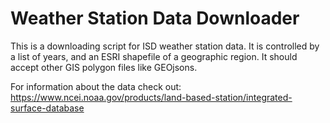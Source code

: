 # Weather Station Data Downloader

This is a downloading script for ISD weather station data.  It is controlled by a list of years, and an ESRI shapefile of a geographic region.  It should accept other GIS polygon files like GEOjsons.

For information about the data check out:
https://www.ncei.noaa.gov/products/land-based-station/integrated-surface-database
